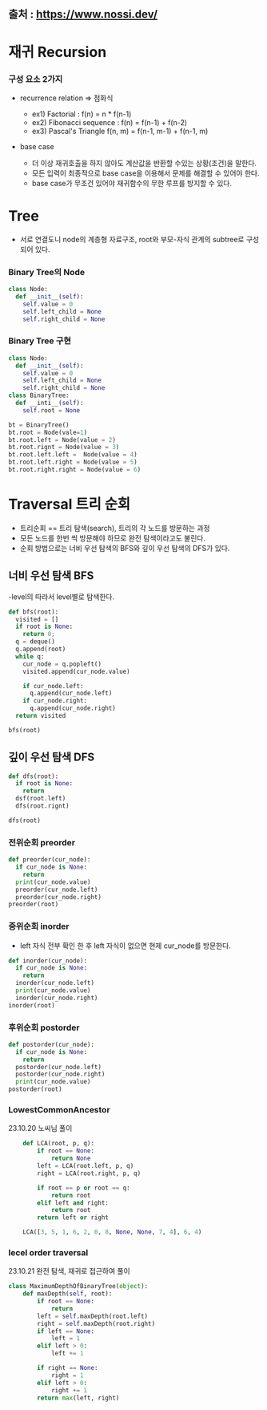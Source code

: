 출처 : https://www.nossi.dev/
------
# 재귀 Recursion

### 구성 요소 2가지 
- recurrence relation => 점화식
  - ex1) Factorial : f(n) = n * f(n-1)
  - ex2) Fibonacci sequence : f(n) = f(n-1) + f(n-2)
  - ex3) Pascal's Triangle f(n, m) = f(n-1, m-1) + f(n-1, m)
 
- base case
  - 더 이상 재귀호출을 하지 않아도 계산값을 반환할 수있는 상황(조건)을 말한다.
  - 모든 입력이 최종적으로 base case을 이용해서 문제를 해결할 수 있어야 한다.
  - base case가 무조건 있어야 재귀함수의 무한 루프를 방지할 수 있다.

# Tree
- 서로 연결도니 node의 계층형 자료구조, root와 부모-자식 관계의 subtree로 구성되어 있다.


### Binary Tree의 Node
```python
class Node:
  def __init__(self):
    self.value = 0
    self.left_child = None
    self.right_child = None
```
### Binary Tree 구현 
```python
class Node:
  def __init__(self):
    self.value = 0
    self.left_child = None
    self.right_child = None
class BinaryTree:
  def __inti__(self):
    self.root = None

bt = BinaryTree()
bt.root = Node(vale=1)
bt.root.left = Node(value = 2)
bt.root.rignt = Node(value = 3)
bt.root.left.left =  Node(value = 4)
bt.root.left.right = Node(value = 5)
bt.root.right.right = Node(value = 6)
```

# Traversal 트리 순회
- 트리순회 == 트리 탐색(search), 트리의 각 노드를 방문하는 과정
- 모든 노드를 한번 씩 방문해야 하므로 완전 탐색이라고도 불린다.
- 순회 방법으로는 너비 우선 탐색의 BFS와 깊이 우선 탐색의 DFS가 있다.

## 너비 우선 탐색 BFS
-level의 따라서 level별로 탐색한다. 

```python
def bfs(root):
  visited = []
  if root is None:
    return 0;
  q = deque()
  q.append(root)
  while q:
    cur_node = q.popleft()
    visited.append(cur_node.value)

    if cur_node.left:
      q.append(cur_node.left)
    if cur_node.right:
      q.append(cur_node.right)
  return visited

bfs(root)
```

## 깊이 우선 탐색 DFS

```python
def dfs(root):
  if root is None:
    return
  dsf(root.left)
  dfs(root.rignt)

dfs(root)
```
### 전위순회 preorder

```python
def preorder(cur_node):
  if cur_node is None:
    return
  print(cur_node.value)
  preorder(cur_node.left)
  preorder(cur_node.right)
preorder(root)
```
### 중위순회 inorder
- left 자식 전부 확인 한 후 left 자식이 없으면 현제 cur_node를 방문한다. 
```python
def inorder(cur_node):
  if cur_node is None:
    return
  inorder(cur_node.left)
  print(cur_node.value)
  inorder(cur_node.right)
inorder(root)
```
### 후위순회 postorder
```python
def postorder(cur_node):
  if cur_node is None:
    return
  postorder(cur_node.left)
  postorder(cur_node.right)
  print(cur_node.value)
postorder(root)
```

### LowestCommonAncestor
23.10.20 노씨님 풀이
```python
    def LCA(root, p, q):
        if root == None:
            return None
        left = LCA(root.left, p, q)
        right = LCA(root.right, p, q)

        if root == p or root == q:
            return root
        elif left and right:
            return root
        return left or right

    LCA([3, 5, 1, 6, 2, 0, 8, None, None, 7, 4], 6, 4)
```

### lecel order traversal
23.10.21 완전 탐색, 재귀로 접근하여 풀이
```python
class MaximumDepthOfBinaryTree(object):
    def maxDepth(self, root):
        if root == None:
            return
        left = self.maxDepth(root.left)
        right = self.maxDepth(root.right)
        if left == None:
            left = 1
        elif left > 0:
            left += 1

        if right == None:
            right = 1
        elif left > 0:
            right += 1
        return max(left, right)
```














